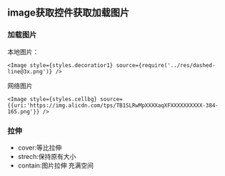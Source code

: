 ##  image获取控件获取加载图片

###  加载图片

本地图片： 

````
<Image style={styles.decoratior1} source={require('../res/dashed-line@3x.png')} />
````
网络图片

````
<Image style={styles.cellbg} source={{uri:'https://img.alicdn.com/tps/TB1SLRwMpXXXXaqXFXXXXXXXXXX-384-165.png'}} />
````

###  拉伸

-  cover:等比拉伸
-  strech:保持原有大小 
-  contain:图片拉伸  充满空间
